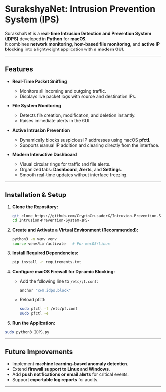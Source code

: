 # SurakshyaNet: Intrusion  Prevention System (IPS)

SurakshaNet is a **real-time Intrusion Detection and Prevention System (IDPS)** developed in **Python** for **macOS**.  
It combines **network monitoring**, **host-based file monitoring**, and **active IP blocking** into a lightweight application with a **modern GUI**.

---

##  Features

- **Real-Time Packet Sniffing**
  - Monitors all incoming and outgoing traffic.
  - Displays live packet logs with source and destination IPs.

- **File System Monitoring**
  - Detects file creation, modification, and deletion instantly.
  - Raises immediate alerts in the GUI.

- **Active Intrusion Prevention**
  - Dynamically blocks suspicious IP addresses using macOS **pfctl**.
  - Supports manual IP addition and clearing directly from the interface.

- **Modern Interactive Dashboard**
  - Visual circular rings for traffic and file alerts.
  - Organized tabs: **Dashboard**, **Alerts**, and **Settings**.
  - Smooth real-time updates without interface freezing.

---
## Installation & Setup

1. **Clone the Repository:**
   ```bash
   git clone https://github.com/CryptoCrusaderX/Intrusion-Prevention-System-IPS-.git
   cd Intrusion-Prevention-System-IPS-
   ```

2. **Create and Activate a Virtual Environment (Recommended):**
    ```bash
    python3 -m venv venv
    source venv/bin/activate   # For macOS/Linux 
    ```

3. **Install Required Dependencies:**
    ```bash
    pip install -r requirements.txt
    ```
4. **Configure macOS Firewall for Dynamic Blocking:**
    - Add the following line to `/etc/pf.conf`:
        ```bash
        anchor "com.idps.block"
        ```
    - Reload pfctl:
        ```bash
        sudo pfctl -f /etc/pf.conf
        sudo pfctl -e
        ```
5. **Run the Application:**
```bash
sudo python3 IDPS.py
```
---
##  Future Improvements

- Implement **machine learning–based anomaly detection**.  
- Extend **firewall support to Linux and Windows**.  
- Add **push notifications or email alerts** for critical events.  
- Support **exportable log reports** for audits.

---


